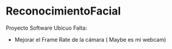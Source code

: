 # ReconocimientoFacial
Proyecto Software Ubicuo
Falta:
  - Mejorar el Frame Rate de la cámara ( Maybe es mi webcam)
